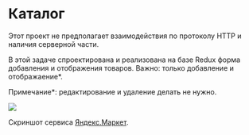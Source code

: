 Каталог
===

Этот проект не предполагает взаимодействия по протоколу HTTP и наличия серверной части.

В этой задаче спроектирована и реализована на базе Redux форма добавления и отображения товаров. Важно: только добавление и отображаение*.

Примечание*: редактирование и удаление делать не нужно.

![](assets/result.png)

Скриншот сервиса [Яндекс.Маркет](https://market.yandex.ru/).